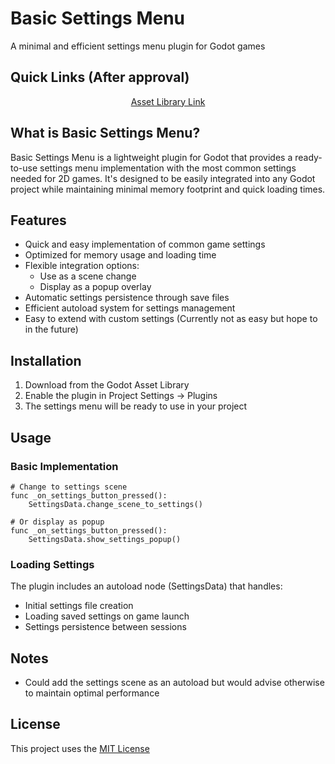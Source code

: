 # Basic Settings Menu


A minimal and efficient settings menu plugin for Godot games

## Quick Links (After approval)

<p align="center">
  <a href="#">Asset Library Link</a>
</p>

## What is Basic Settings Menu?

Basic Settings Menu is a lightweight plugin for Godot that provides a ready-to-use settings menu implementation with the most common settings needed for 2D games. It's designed to be easily integrated into any Godot project while maintaining minimal memory footprint and quick loading times.

## Features

- Quick and easy implementation of common game settings
- Optimized for memory usage and loading time
- Flexible integration options:
  - Use as a scene change
  - Display as a popup overlay
- Automatic settings persistence through save files
- Efficient autoload system for settings management
- Easy to extend with custom settings (Currently not as easy but hope to in the future)

## Installation

1. Download from the Godot Asset Library
2. Enable the plugin in Project Settings -> Plugins
3. The settings menu will be ready to use in your project

## Usage

### Basic Implementation

```gdscript
# Change to settings scene
func _on_settings_button_pressed():
    SettingsData.change_scene_to_settings()

# Or display as popup
func _on_settings_button_pressed():
    SettingsData.show_settings_popup()
```

### Loading Settings

The plugin includes an autoload node (SettingsData) that handles:
- Initial settings file creation
- Loading saved settings on game launch
- Settings persistence between sessions

## Notes

- Could add the settings scene as an autoload but would advise otherwise to maintain optimal performance

## License

This project uses the [MIT License](LICENSE.md)
```
